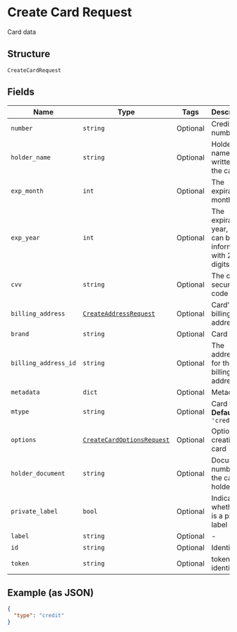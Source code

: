 
# Create Card Request

Card data

## Structure

`CreateCardRequest`

## Fields

| Name | Type | Tags | Description |
|  --- | --- | --- | --- |
| `number` | `string` | Optional | Credit card number |
| `holder_name` | `string` | Optional | Holder name, as written on the card |
| `exp_month` | `int` | Optional | The expiration month |
| `exp_year` | `int` | Optional | The expiration year, that can be informed with 2 or 4 digits |
| `cvv` | `string` | Optional | The card's security code |
| `billing_address` | [`CreateAddressRequest`](../../doc/models/create-address-request.md) | Optional | Card's billing address |
| `brand` | `string` | Optional | Card brand |
| `billing_address_id` | `string` | Optional | The address id for the billing address |
| `metadata` | `dict` | Optional | Metadata |
| `mtype` | `string` | Optional | Card type<br>**Default**: `'credit'` |
| `options` | [`CreateCardOptionsRequest`](../../doc/models/create-card-options-request.md) | Optional | Options for creating the card |
| `holder_document` | `string` | Optional | Document number for the card's holder |
| `private_label` | `bool` | Optional | Indicates whether it is a private label card |
| `label` | `string` | Optional | - |
| `id` | `string` | Optional | Identifier |
| `token` | `string` | Optional | token identifier |

## Example (as JSON)

```json
{
  "type": "credit"
}
```


